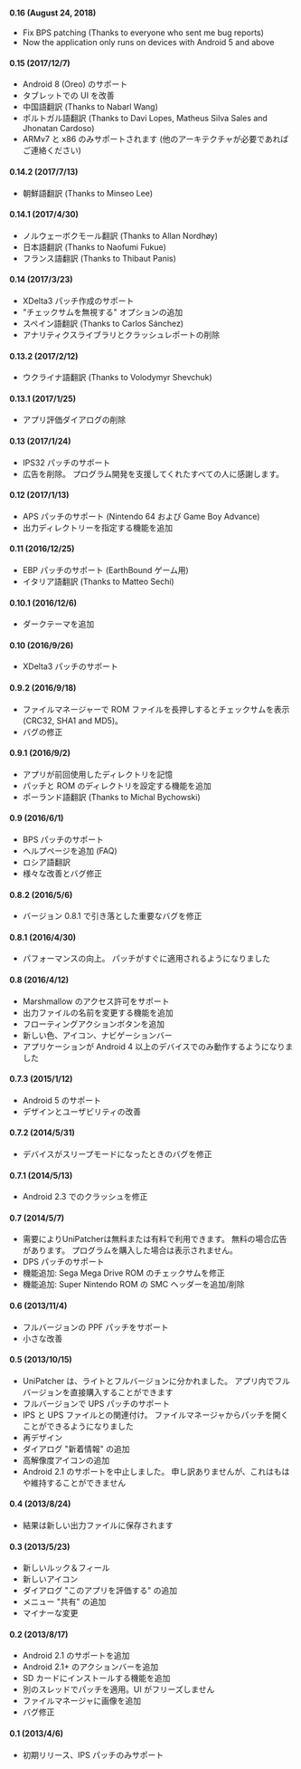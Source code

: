 #### 0.16 (August 24, 2018)
- Fix BPS patching (Thanks to everyone who sent me bug reports)
- Now the application only runs on devices with Android 5 and above

#### 0.15 (2017/12/7)
- Android 8 (Oreo) のサポート
- タブレットでの UI を改善
- 中国語翻訳 (Thanks to Nabarl Wang)
- ポルトガル語翻訳 (Thanks to Davi Lopes, Matheus Silva Sales and Jhonatan Cardoso)
- ARMv7 と x86 のみサポートされます (他のアーキテクチャが必要であればご連絡ください)

#### 0.14.2 (2017/7/13)
- 朝鮮語翻訳 (Thanks to Minseo Lee)

#### 0.14.1 (2017/4/30)
- ノルウェーボクモール翻訳 (Thanks to Allan Nordhøy)
- 日本語翻訳 (Thanks to Naofumi Fukue)
- フランス語翻訳 (Thanks to Thibaut Panis)

#### 0.14 (2017/3/23)

- XDelta3 パッチ作成のサポート
- "チェックサムを無視する" オプションの追加
- スペイン語翻訳 (Thanks to Carlos Sánchez)
- アナリティクスライブラリとクラッシュレポートの削除

#### 0.13.2 (2017/2/12)

- ウクライナ語翻訳 (Thanks to Volodymyr Shevchuk)

#### 0.13.1 (2017/1/25)

- アプリ評価ダイアログの削除

#### 0.13 (2017/1/24)

- IPS32 パッチのサポート
- 広告を削除。 プログラム開発を支援してくれたすべての人に感謝します。

#### 0.12 (2017/1/13)

- APS パッチのサポート (Nintendo 64 および Game Boy Advance)
- 出力ディレクトリーを指定する機能を追加

#### 0.11 (2016/12/25)

- EBP パッチのサポート (EarthBound ゲーム用)
- イタリア語翻訳 (Thanks to Matteo Sechi)

#### 0.10.1 (2016/12/6)

- ダークテーマを追加

#### 0.10 (2016/9/26)

- XDelta3 パッチのサポート

#### 0.9.2 (2016/9/18)

- ファイルマネージャーで ROM ファイルを長押しするとチェックサムを表示 (CRC32, SHA1 and MD5)。
- バグの修正

#### 0.9.1 (2016/9/2)

- アプリが前回使用したディレクトリを記憶
- パッチと ROM のディレクトリを設定する機能を追加
- ポーランド語翻訳 (Thanks to Michal Bychowski)

#### 0.9 (2016/6/1)

- BPS パッチのサポート
- ヘルプページを追加 (FAQ)
- ロシア語翻訳
- 様々な改善とバグ修正

#### 0.8.2 (2016/5/6)

- バージョン 0.8.1 で引き落とした重要なバグを修正

#### 0.8.1 (2016/4/30)

- パフォーマンスの向上。 パッチがすぐに適用されるようになりました

#### 0.8 (2016/4/12)

- Marshmallow のアクセス許可をサポート
- 出力ファイルの名前を変更する機能を追加
- フローティングアクションボタンを追加
- 新しい色、アイコン、ナビゲーションバー
- アプリケーションが Android 4 以上のデバイスでのみ動作するようになりました

#### 0.7.3 (2015/1/12)

- Android 5 のサポート
- デザインとユーザビリティの改善

#### 0.7.2 (2014/5/31)

- デバイスがスリープモードになったときのバグを修正

#### 0.7.1 (2014/5/13)

- Android 2.3 でのクラッシュを修正

#### 0.7 (2014/5/7)

- 需要によりUniPatcherは無料または有料で利用できます。 無料の場合広告があります。 プログラムを購入した場合は表示されません。
- DPS パッチのサポート
- 機能追加: Sega Mega Drive ROM のチェックサムを修正
- 機能追加: Super Nintendo ROM の SMC ヘッダーを追加/削除

#### 0.6 (2013/11/4)

- フルバージョンの PPF パッチをサポート
- 小さな改善

#### 0.5 (2013/10/15)

- UniPatcher は、ライトとフルバージョンに分かれました。 アプリ内でフルバージョンを直接購入することができます
- フルバージョンで UPS パッチのサポート
- IPS と UPS ファイルとの関連付け。 ファイルマネージャからパッチを開くことができるようになりました
- 再デザイン
- ダイアログ "新着情報" の追加
- 高解像度アイコンの追加
- Android 2.1 のサポートを中止しました。 申し訳ありませんが、これはもはや維持することができません

#### 0.4 (2013/8/24)

- 結果は新しい出力ファイルに保存されます

#### 0.3 (2013/5/23)

- 新しいルック＆フィール
- 新しいアイコン
- ダイアログ "このアプリを評価する" の追加
- メニュー "共有" の追加
- マイナーな変更

#### 0.2 (2013/8/17)

- Android 2.1 のサポートを追加
- Android 2.1+ のアクションバーを追加
- SD カードにインストールする機能を追加
- 別のスレッドでパッチを適用。UI がフリーズしません
- ファイルマネージャに画像を追加
- バグ修正

#### 0.1 (2013/4/6)

- 初期リリース、IPS パッチのみサポート